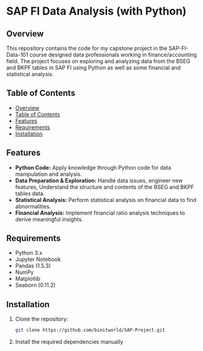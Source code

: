 # SAP FI Data Analysis (with Python)

## Overview
This repository contains the code for my capstone project in the SAP-FI-Data-101 course designed data professionals working in finance/accounting field. 
The project focuses on exploring and analyzing data from the BSEG and BKPF tables in SAP FI using Python as well as some financial and statistical analysis. 



## Table of Contents
- [Overview](#overview)
- [Table of Contents](#table-of-contents)
- [Features](#features)
- [Requirements](#requirements)
- [Installation](#installation)


## Features
- **Python Code:** Apply knowledge through Python code for data manipulation and analysis.
- **Data Preparation & Exploration:** Handle data issues, engineer new features, Understand the structure and contents of the BSEG and BKPF tables data.
- **Statistical Analysis:** Perform statistical analysis on financial data to find abnormalities.
- **Financial Analysis:** Implement financial ratio analysis techniques to derive meaningful insights.

## Requirements
- Python 3.x
- Jupyter Notebook
- Pandas (1.5.3)
- NumPy
- Matplotlib
- Seaborn (0.11.2)

## Installation
1. Clone the repository:
   ```bash
   git clone https://github.com/binitworld/SAP-Project.git
   ```
2. Install the required dependencies manually
   


